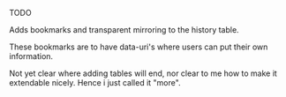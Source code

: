 TODO

Adds bookmarks and transparent mirroring to the history table.

These bookmarks are to have data-uri's where users can put their own
information.

Not yet clear where adding tables will end, nor clear to me how to 
make it extendable nicely. Hence i just called it "more".
